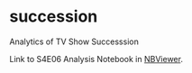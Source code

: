 # succession
Analytics of TV Show Successsion

Link to S4E06 Analysis Notebook in [NBViewer](https://nbviewer.org/github/MauroDelNook/succession/blob/main/succession_4x06_text_analysis.ipynb).